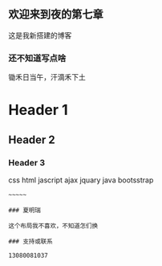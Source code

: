## 欢迎来到夜的第七章

这是我新搭建的博客

### 还不知道写点啥

锄禾日当午，汗滴禾下土

# Header 1
## Header 2
### Header 3

css
html
jascript
ajax
jquary
java
bootsstrap
```
~~~~~

### 夏明瑞

这个布局我不喜欢，不知道怎们换

### 支持或联系

13080081037
